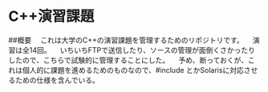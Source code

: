 # C++演習課題

##概要
　これは大学のC++の演習課題を管理するためのリポジトリです。
　演習は全14回。
　いちいちFTPで送信したり、ソースの管理が面倒くさかったりしたので、こちらで試験的に管理することにした。
　予め、断っておくが、これは個人的に課題を進めるためのものなので、#include <iOS>とかSolarisに対応させるための仕様を含んでいる。